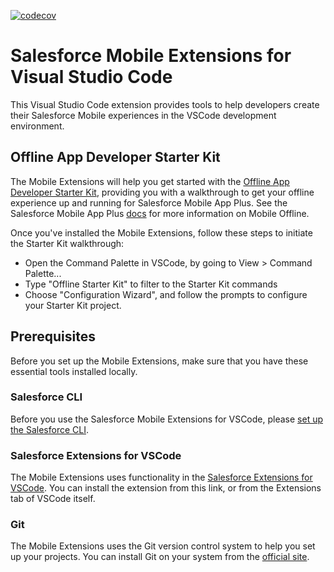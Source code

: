[![codecov](https://codecov.io/github/salesforce/salesforcedx-vscode-mobile/branch/main/graph/badge.svg?token=PDZHP80RNO)](https://codecov.io/github/salesforce/salesforcedx-vscode-mobile)

# Salesforce Mobile Extensions for Visual Studio Code

This Visual Studio Code extension provides tools to help developers create their Salesforce Mobile experiences in the VSCode development environment.

## Offline App Developer Starter Kit

The Mobile Extensions will help you get started with the [Offline App Developer Starter Kit](https://github.com/salesforce/offline-app-developer-starter-kit), providing you with a walkthrough to get your offline experience up and running for Salesforce Mobile App Plus. See the Salesforce Mobile App Plus [docs](https://help.salesforce.com/s/articleView?id=sf.salesforce_app_plus.htm&type=5) for more information on Mobile Offline.

Once you've installed the Mobile Extensions, follow these steps to initiate the Starter Kit walkthrough:

-   Open the Command Palette in VSCode, by going to View > Command Palette...
-   Type "Offline Starter Kit" to filter to the Starter Kit commands
-   Choose "Configuration Wizard", and follow the prompts to configure your Starter Kit project.

## Prerequisites

Before you set up the Mobile Extensions, make sure that you have these essential tools installed locally.

### Salesforce CLI

Before you use the Salesforce Mobile Extensions for VSCode, please [set up the Salesforce CLI](https://developer.salesforce.com/docs/atlas.en-us.sfdx_setup.meta/sfdx_setup).

### Salesforce Extensions for VSCode

The Mobile Extensions uses functionality in the [Salesforce Extensions for VSCode](https://marketplace.visualstudio.com/items?itemName=salesforce.salesforcedx-vscode). You can install the extension from this link, or from the Extensions tab of VSCode itself.

### Git

The Mobile Extensions uses the Git version control system to help you set up your projects. You can install Git on your system from the [official site](https://git-scm.com/).
